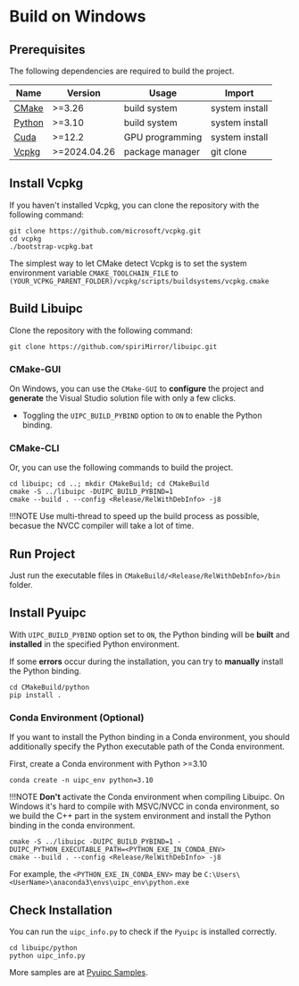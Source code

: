 # Build on Windows

## Prerequisites

The following dependencies are required to build the project.

| Name                                                | Version      | Usage           | Import         |
| --------------------------------------------------- | ------------ | --------------- | -------------- |
| [CMake](https://cmake.org/download/)                | >=3.26       | build system    | system install |
| [Python](https://www.python.org/downloads/)         | >=3.10       | build system    | system install |
| [Cuda](https://developer.nvidia.com/cuda-downloads) | >=12.2       | GPU programming | system install |
| [Vcpkg](https://github.com/microsoft/vcpkg)         | >=2024.04.26 | package manager | git clone      |

## Install Vcpkg

If you haven't installed Vcpkg, you can clone the repository with the following command:

```shell
git clone https://github.com/microsoft/vcpkg.git
cd vcpkg
./bootstrap-vcpkg.bat
```

The simplest way to let CMake detect Vcpkg is to set the system environment variable `CMAKE_TOOLCHAIN_FILE` to `(YOUR_VCPKG_PARENT_FOLDER)/vcpkg/scripts/buildsystems/vcpkg.cmake`

## Build Libuipc

Clone the repository with the following command:

```shell
git clone https://github.com/spiriMirror/libuipc.git
```

### CMake-GUI

On Windows, you can use the `CMake-GUI` to **configure** the project and **generate** the Visual Studio solution file with only a few clicks.

- Toggling the `UIPC_BUILD_PYBIND` option to `ON` to enable the Python binding.

### CMake-CLI

Or, you can use the following commands to build the project.

```shell
cd libuipc; cd ..; mkdir CMakeBuild; cd CMakeBuild
cmake -S ../libuipc -DUIPC_BUILD_PYBIND=1 
cmake --build . --config <Release/RelWithDebInfo> -j8
```

!!!NOTE
    Use multi-thread to speed up the build process as possible, becasue the NVCC compiler will take a lot of time.

## Run Project

Just run the executable files in `CMakeBuild/<Release/RelWithDebInfo>/bin` folder.

## Install Pyuipc 

With `UIPC_BUILD_PYBIND` option set to `ON`, the Python binding will be **built** and **installed** in the specified Python environment.

If some **errors** occur during the installation, you can try to **manually** install the Python binding.

```shell
cd CMakeBuild/python
pip install .
```

### Conda Environment (Optional)

If you want to install the Python binding in a Conda environment, you should additionally specify the Python executable path of the Conda environment.

First, create a Conda environment with Python >=3.10
```shell
conda create -n uipc_env python=3.10
```

!!!NOTE
    **Don't** activate the Conda environment when compiling Libuipc.
    On Windows it's hard to compile with MSVC/NVCC in conda environment, so we build the C++ part in the system environment and install the Python binding in the conda environment.

```shell
cmake -S ../libuipc -DUIPC_BUILD_PYBIND=1 -DUIPC_PYTHON_EXECUTABLE_PATH=<PYTHON_EXE_IN_CONDA_ENV>
cmake --build . --config <Release/RelWithDebInfo> -j8
```
For example, the `<PYTHON_EXE_IN_CONDA_ENV>` may be  `C:\Users\<UserName>\anaconda3\envs\uipc_env\python.exe`

## Check Installation

You can run the `uipc_info.py` to check if the `Pyuipc` is installed correctly.

```shell
cd libuipc/python
python uipc_info.py
```

More samples are at [Pyuipc Samples](https://github.com/spiriMirror/libuipc-samples).




